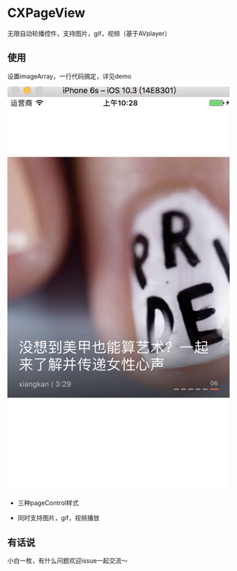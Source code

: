 # CXPageView

无限自动轮播控件，支持图片，gif，视频（基于AVplayer）

## 使用

设置imageArray，一行代码搞定，详见demo

![](demo.png)

- 三种pageControl样式

- 同时支持图片，gif，视频播放

## 有话说

小白一枚，有什么问题欢迎issue一起交流～

